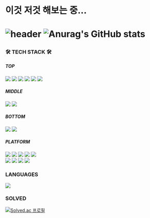 <h1>이것 저것 해보는 중... <h1/>

![header](https://capsule-render.vercel.app/api?type=waving&color=auto&height=150&section=header&text=Jack's%20World&fontSize=70)
![Anurag's GitHub stats](https://github-readme-stats.vercel.app/api?username=jhlee040&show_icons=true&theme=radical&count_private=true)

<h3> 🛠 TECH STACK 🛠 </h3>

<h5>TOP</h5>
<p>
  <img src="https://img.shields.io/badge/ReactJS-5bcfed?style=flat-square&logo=React&logoColor=white" /></a>
  <img src="https://img.shields.io/badge/HTML5-e34c26?style=flat-square&logo=HTML5&logoColor=white" /></a>
  <img src="https://img.shields.io/badge/CSS3-264de4?style=flat-square&logo=css3&logoColor=white" /></a>
  <img src="https://img.shields.io/badge/Javascript-F0DB4F?style=flat-square&logo=Javascript&logoColor=white" /></a>
  <img src="https://img.shields.io/badge/styledComponents-DB7093?style=flat-square&logo=styledComponents&logoColor=white" /></a>
  <img src="https://img.shields.io/badge/React%20Router%20v6-CA4245?style=flat-square&logo=React%20Router&logoColor=white" /></a>
</p>



<h5>MIDDLE</h5>
<p>
  <img src="https://img.shields.io/badge/NextJS-000000?style=flat-square&logo=Next.js&logoColor=white" /></a>
  <img src="https://img.shields.io/badge/Sass-CC6699?style=flat-square&logo=Sass&logoColor=white" /></a>
</p>

<h5>BOTTOM</h5>
<p>
   <img src="https://img.shields.io/badge/Recoil-8DD6F9?style=flat-square&logo=Recoil&logoColor=white" /></a>
   <img src="https://img.shields.io/badge/TypeScript-3178C6?style=flat-square&logo=TypeScript&logoColor=white" /></a>
</p>


<h5>PLATFORM</h5>
<p>
  <img src="https://img.shields.io/badge/AWS-232F3E?style=flat-square&logo=Amazon%20AWS&logoColor=white" /></a>
  <img src="https://img.shields.io/badge/Amazon%20S3-569A31?style=flat-square&logo=Amazon%20S3&logoColor=white" /></a>
  <img src="https://img.shields.io/badge/esbuild-FFCF00?style=flat-square&logo=esbuild&logoColor=white" /></a>
  <img src="https://img.shields.io/badge/Webpack-8DD6F9?style=flat-square&logo=Webpack&logoColor=white" /></a>
  <img src="https://img.shields.io/badge/Ant%20Design-0170FE?style=flat-square&logo=Ant%20Design&logoColor=white" /></a>
  <br/>
  <img src="https://img.shields.io/badge/Bitbucket-0052CC?style=flat-square&logo=Bitbucket&logoColor=white" /></a>
  <img src="https://img.shields.io/badge/GitHub%20Pages-222222?style=flat-square&logo=GitHub%20Pages&logoColor=white" /></a>
  <img src="https://img.shields.io/badge/Git-000000?style=flat-square&logo=Git&logoColor=white" /></a>
  <img src="https://img.shields.io/badge/GitHub-000000?style=flat-square&logo=GitHub&logoColor=white" /></a>
</p>

<h3> LANGUAGES </h3>

<img src="https://github-readme-stats.vercel.app/api/top-langs/?username=jhlee0409&layout=compact&theme=blue"/>

<h3> SOLVED </h3>

[![Solved.ac
프로필](http://mazassumnida.wtf/api/v2/generate_badge?boj=jhlee0409)](https://solved.ac/jhlee0409)
